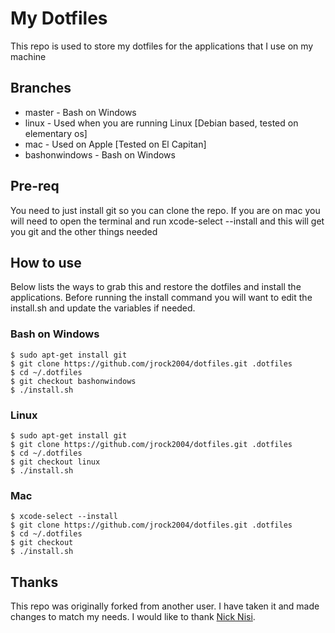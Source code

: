 My Dotfiles
=

This repo is used to store my dotfiles for the applications that I use on my machine

## Branches
- master - Bash on Windows
- linux - Used when you are running Linux [Debian based, tested on elementary os]
- mac - Used on Apple [Tested on El Capitan]
- bashonwindows - Bash on Windows

## Pre-req
You need to just install git so you can clone the repo. If you are on mac you will need to open the terminal and run
xcode-select --install and this will get you git and the other things needed

## How to use
Below lists the ways to grab this and restore the dotfiles and install the applications. Before running the install
command you will want to edit the install.sh and update the variables if needed. 

### Bash on Windows
```
$ sudo apt-get install git
$ git clone https://github.com/jrock2004/dotfiles.git .dotfiles
$ cd ~/.dotfiles
$ git checkout bashonwindows
$ ./install.sh
```

### Linux
```
$ sudo apt-get install git
$ git clone https://github.com/jrock2004/dotfiles.git .dotfiles
$ cd ~/.dotfiles
$ git checkout linux
$ ./install.sh
```

### Mac
```
$ xcode-select --install
$ git clone https://github.com/jrock2004/dotfiles.git .dotfiles
$ cd ~/.dotfiles
$ git checkout
$ ./install.sh
```

## Thanks
This repo was originally forked from another user. I have taken it and made changes to match my needs. I would like to
thank [Nick Nisi](https://github.com/nicknisi/dotfiles).
